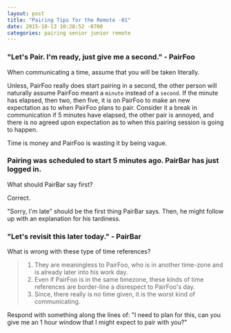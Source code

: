 ```yaml
---
layout: post
title: "Pairing Tips for the Remote -01"
date: 2015-10-13 10:28:52 -0700
categories: pairing senior junior remote
---
```

### "Let's Pair. I'm ready, just give me a second." - PairFoo ###

  When communicating a time, assume that you will be taken literally.

  Unless, PairFoo really does start pairing in a second, the other person will naturally assume PairFoo meant a `minute` instead of a `second`. If the minute has elapsed, then two, then five, it is on PairFoo to make an new expectation as to when PairFoo plans to pair. Consider it a break in communication if 5 minutes have elapsed, the other pair is annoyed, and there is no agreed upon expectation as to when this pairing session is going to happen.

  Time is money and PairFoo is wasting it by being vague.

### Pairing was scheduled to start 5 minutes ago. PairBar has just logged in.

  What should PairBar say first?

  Correct.

  "Sorry, I'm late" should be the first thing PairBar says. Then, he might follow up with an explanation for his tardiness.

### "Let's revisit this later today." - PairBar ###

  What is wrong with these type of time references?

  > 1) They are meaningless to PairFoo, who is in another time-zone and is already later into his work day.
  > 2) Even if PairFoo is in the same timezone, these kinds of time references are border-line a disrespect to PairFoo's day.
  > 3) Since, there really is no time given, it is the worst kind of communicating.

  Respond with something along the lines of: "I need to plan for this, can you give me an 1 hour window that I might expect to pair with you?"

